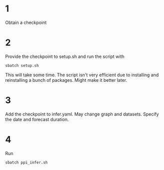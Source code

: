 
# 1 
Obtain a checkpoint

# 2
Provide the checkpoint to setup.sh and run the script with 
```
sbatch setup.sh
```
This will take some time. The script isn't very efficient due to installing and reinstalling a bunch of packages. Might make it better later. 

# 3
Add the checkpoint to infer.yaml. 
May change graph and datasets.
Specify the date and forecast duration. 

# 4 
Run 
```
sbatch ppi_infer.sh
```



